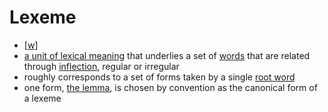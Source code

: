 # Lexeme

- [[w](https://en.wikipedia.org/wiki/Lexeme)]
- [a unit of lexical meaning](lexical-item.md) that underlies a set of [words](words.md) that are related through [inflection](inflection-vs-derivation.md), regular or irregular
- roughly corresponds to a set of forms taken by a single [root word](root.md)
- one form, [the lemma](root.md), is chosen by convention as the canonical form of a lexeme
